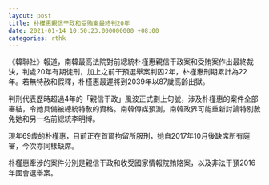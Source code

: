 ```yaml
---
layout: post
title: 朴槿惠親信干政和受賄案最終判20年
date: 2021-01-14 10:50:23.000000000 +08:00
categories: rthk
---
```


《韓聯社》報道，南韓最高法院對前總統朴槿惠親信干政案和受賄案作出最終裁決，判處20年有期徒刑，加上之前干預選舉案判囚2年，朴槿惠刑期累計為22年。若無特赦和假釋，朴槿惠最遲將到2039年以87歲高齡出獄。

判刑代表歷時超過4年的「親信干政」風波正式劃上句號，涉及朴槿惠的案件全部審結，令她具備被總統特赦的資格。南韓傳媒預測，南韓政界可能重新討論特別赦免她和另一名前總統李明博。

現年69歲的朴槿惠，目前正在首爾拘留所服刑，她自2017年10月後缺席所有庭審，今次亦同樣缺席。

朴槿惠牽涉的案件分別是親信干政和收受國家情報院賄賂案，以及非法干預2016年國會選舉案。
